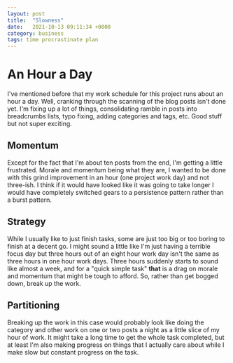 ```yaml
---
layout: post
title:  "Slowness"
date:   2021-10-13 09:11:34 +0000
category: business
tags: time procrastinate plan
---
```


# An Hour a Day
I've mentioned before that my work schedule for this project runs about an hour a day. Well, cranking through the scanning of the blog posts isn't done yet. I'm fixing up a lot of things, consolidating ramble in posts into breadcrumbs lists, typo fixing, adding categories and tags, etc. Good stuff but not super exciting.  

## Momentum
Except for the fact that I'm about ten posts from the end, I'm getting a little frustrated. Morale and momentum being what they are, I wanted to be done with this grind improvement in an hour (one project work day) and not three-ish. I think if it would have looked like it was going to take longer I would have completely switched gears to a persistence pattern rather than a burst pattern.  

## Strategy
While I usually like to just finish tasks, some are just too big or too boring to finish at a decent go. I might sound a little like I'm just having a terrible focus day but three hours out of an eight hour work day isn't the same as three hours in one hour work days. Three hours suddenly starts to sound like almost a week, and for a "quick simple task" __that__ is a drag on morale and momentum that might be tough to afford. So, rather than get bogged down, break up the work.  

## Partitioning
Breaking up the work in this case would probably look like doing the category and other work on one or two posts a night as a little slice of my hour of work. It might take a long time to get the whole task completed, but at least I'm also making progress on things that I actually care about while I make slow but constant progress on the task.  
